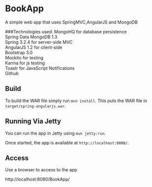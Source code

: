 # BookApp
A simple web app that uses SpringMVC,AngularJS and MongoDB

###Technologies used:
 MongoHQ</a> for database persistence<br>
 Spring Data MongoDB 1.3<br>
 Spring 3.2.4</a> for server-side MVC<br>
 AngularJS 1.2</a> for client-side<br>
 Bootstrap 3.0</a><br>
 Mockito for testing<br>
 Karma for js testing<br>
 Toastr for  JavaScript Notifications<br>
 Github

## Build 

To build the WAR file simply run `mvn install`. This puts the WAR
file in `target/spring-angularjs.war`.


## Running Via Jetty

You can run the app in Jetty using `mvn jetty:run`.

Once started, the app is available at `http://localhost:8080/`.

## Access
Use a browser to access to the app

http://localhost:8080/BookApp/

